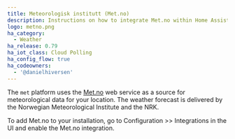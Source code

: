 ```yaml
---
title: Meteorologisk institutt (Met.no)
description: Instructions on how to integrate Met.no within Home Assistant.
logo: metno.png
ha_category:
  - Weather
ha_release: 0.79
ha_iot_class: Cloud Polling
ha_config_flow: true
ha_codeowners:
  - '@danielhiversen'
---
```


The `met` platform uses the [Met.no](https://met.no/) web service as a source for meteorological data for your location. The weather forecast is delivered by the Norwegian Meteorological Institute and the NRK.

To add Met.no to your installation, go to Configuration >> Integrations in the UI and enable the Met.no integration. 

